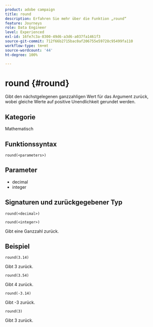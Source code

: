 ```yaml
---
product: adobe campaign
title: round
description: Erfahren Sie mehr über die Funktion „round“
feature: Journeys
role: Data Engineer
level: Experienced
exl-id: 16fe7c3a-8300-49d6-a3d6-a037fa1461f3
source-git-commit: 712f66b2715bac0af206755e59728c95499fa110
workflow-type: tm+mt
source-wordcount: '44'
ht-degree: 100%

---
```


# round {#round}

Gibt den nächstgelegenen ganzzahligen Wert für das Argument zurück, wobei gleiche Werte auf positive Unendlichkeit gerundet werden.

## Kategorie

Mathematisch

## Funktionssyntax

`round(<parameters>)`

## Parameter

* decimal
* integer

## Signaturen und zurückgegebener Typ

`round(<decimal>)`

`round(<integer>)`

Gibt eine Ganzzahl zurück.

## Beispiel

`round(3.14)`

Gibt 3 zurück.

`round(3.54)`

Gibt 4 zurück.

`round(-3.14)`

Gibt -3 zurück.

`round(3)`

Gibt 3 zurück.
